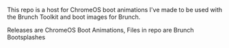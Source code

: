 This repo is a host for ChromeOS boot animations I've made to be used with the Brunch Toolkit and boot images for Brunch.

Releases are ChromeOS Boot Animations,
Files in repo are Brunch Bootsplashes
